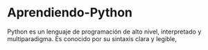 # Aprendiendo-Python
Python es un lenguaje de programación de alto nivel, interpretado y multiparadigma. Es conocido por su sintaxis clara y legible,
